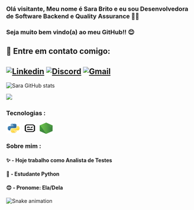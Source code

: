 ### Olá visitante, Meu nome é Sara Brito e eu sou Desenvolvedora de Software Backend e Quality Assurance 🙋‍♀️
### Seja muito bem vindo(a) ao meu GitHub!! 😊 

## 📲 Entre em contato comigo:

[![Linkedin](https://img.shields.io/badge/LinkedIn-0077B5?style=for-the-badge&logo=linkedin&logoColor=white)](https://www.linkedin.com/in/sara-brito-0b4296195/)
[![Discord](https://img.shields.io/badge/Discord-7289DA?style=for-the-badge&logo=discord&logoColor=white)](https://discord.com/channels/@Saah.Brito#7719)
[![Gmail](https://img.shields.io/badge/Gmail-D14836?style=for-the-badge&logo=gmail&logoColor=white)](mailto:sara.iabrito@gmail.com)
---

![Sara GitHub stats](https://github-readme-stats.vercel.app/api?username=SaraBrito-developer&show_icons=true&theme=radical)

<a href="https://github.com/SaraBrito-developer">
  <img src="https://github-readme-stats.vercel.app/api/top-langs/?username=SaraBrito-developer&langs_count=7&theme=radical"/>
</a>

### Tecnologias :

<div style="display: inline_block">
  <img align="center" alt="Sara-Python" height="30" width="40" src="https://raw.githubusercontent.com/devicons/devicon/master/icons/python/python-original.svg">
  <img align="center" alt="Sara-Robot" height="30" width="40" src="https://raw.githubusercontent.com/devicons/devicon/master/icons/robotframework/robotframework-original.svg">
  <img align="center" alt="Sara-Nodejs" height="30" width="40" src="https://raw.githubusercontent.com/devicons/devicon/master/icons/nodejs/nodejs-original.svg">
</div>

### Sobre mim :

#### ✨ - Hoje trabalho como Analista de Testes 
#### 🖤 - Estudante Python 
#### 😊 - Pronome: Ela/Dela 

![Snake animation](https://raw.githubusercontent.com/SaraBrito-developer/SaraBrito-developer/main/github-contribution-grid-snake.svg)
